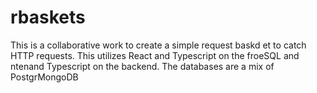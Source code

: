 # rbaskets
This is a collaborative work  to create a simple request baskd et to catch HTTP requests. This utilizes React and Typescript on the froeSQL and ntenand Typescript on the backend. The databases are a mix of PostgrMongoDB
